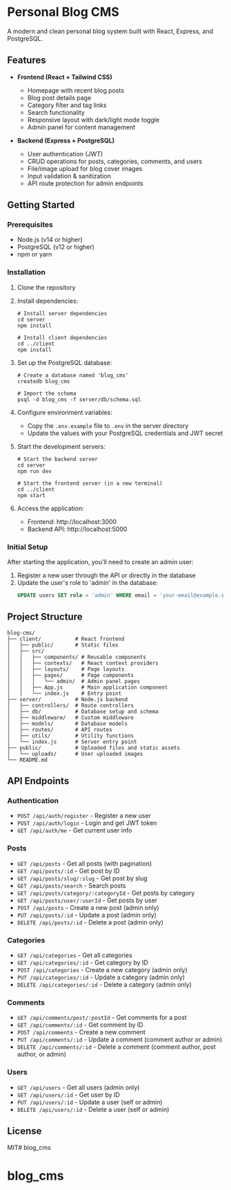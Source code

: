 # Personal Blog CMS

A modern and clean personal blog system built with React, Express, and PostgreSQL.

## Features

- **Frontend (React + Tailwind CSS)**
  - Homepage with recent blog posts
  - Blog post details page
  - Category filter and tag links
  - Search functionality
  - Responsive layout with dark/light mode toggle
  - Admin panel for content management

- **Backend (Express + PostgreSQL)**
  - User authentication (JWT)
  - CRUD operations for posts, categories, comments, and users
  - File/image upload for blog cover images
  - Input validation & sanitization
  - API route protection for admin endpoints

## Getting Started

### Prerequisites

- Node.js (v14 or higher)
- PostgreSQL (v12 or higher)
- npm or yarn

### Installation

1. Clone the repository
2. Install dependencies:
   ```
   # Install server dependencies
   cd server
   npm install

   # Install client dependencies
   cd ../client
   npm install
   ```
3. Set up the PostgreSQL database:
   ```
   # Create a database named 'blog_cms'
   createdb blog_cms

   # Import the schema
   psql -d blog_cms -f server/db/schema.sql
   ```

4. Configure environment variables:
   - Copy the `.env.example` file to `.env` in the server directory
   - Update the values with your PostgreSQL credentials and JWT secret

5. Start the development servers:
   ```
   # Start the backend server
   cd server
   npm run dev

   # Start the frontend server (in a new terminal)
   cd ../client
   npm start
   ```

6. Access the application:
   - Frontend: http://localhost:3000
   - Backend API: http://localhost:5000

### Initial Setup

After starting the application, you'll need to create an admin user:

1. Register a new user through the API or directly in the database
2. Update the user's role to 'admin' in the database:
   ```sql
   UPDATE users SET role = 'admin' WHERE email = 'your-email@example.com';
   ```

## Project Structure

```
blog-cms/
├── client/           # React frontend
│   ├── public/       # Static files
│   ├── src/
│   │   ├── components/ # Reusable components
│   │   ├── contexts/   # React context providers
│   │   ├── layouts/    # Page layouts
│   │   ├── pages/      # Page components
│   │   │   └── admin/  # Admin panel pages
│   │   ├── App.js      # Main application component
│   │   └── index.js    # Entry point
├── server/           # Node.js backend
│   ├── controllers/  # Route controllers
│   ├── db/           # Database setup and schema
│   ├── middleware/   # Custom middleware
│   ├── models/       # Database models
│   ├── routes/       # API routes
│   ├── utils/        # Utility functions
│   └── index.js      # Server entry point
├── public/           # Uploaded files and static assets
│   └── uploads/      # User uploaded images
└── README.md
```

## API Endpoints

### Authentication
- `POST /api/auth/register` - Register a new user
- `POST /api/auth/login` - Login and get JWT token
- `GET /api/auth/me` - Get current user info

### Posts
- `GET /api/posts` - Get all posts (with pagination)
- `GET /api/posts/:id` - Get post by ID
- `GET /api/posts/slug/:slug` - Get post by slug
- `GET /api/posts/search` - Search posts
- `GET /api/posts/category/:categoryId` - Get posts by category
- `GET /api/posts/user/:userId` - Get posts by user
- `POST /api/posts` - Create a new post (admin only)
- `PUT /api/posts/:id` - Update a post (admin only)
- `DELETE /api/posts/:id` - Delete a post (admin only)

### Categories
- `GET /api/categories` - Get all categories
- `GET /api/categories/:id` - Get category by ID
- `POST /api/categories` - Create a new category (admin only)
- `PUT /api/categories/:id` - Update a category (admin only)
- `DELETE /api/categories/:id` - Delete a category (admin only)

### Comments
- `GET /api/comments/post/:postId` - Get comments for a post
- `GET /api/comments/:id` - Get comment by ID
- `POST /api/comments` - Create a new comment
- `PUT /api/comments/:id` - Update a comment (comment author or admin)
- `DELETE /api/comments/:id` - Delete a comment (comment author, post author, or admin)

### Users
- `GET /api/users` - Get all users (admin only)
- `GET /api/users/:id` - Get user by ID
- `PUT /api/users/:id` - Update a user (self or admin)
- `DELETE /api/users/:id` - Delete a user (self or admin)

## License

MIT# blog_cms
# blog_cms
